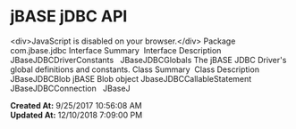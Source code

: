 # jBASE jDBC API

&lt;div&gt;JavaScript is disabled on your browser.&lt;/div&gt; Package com.jbase.jdbc Interface Summary  Interface Description JBaseJDBCDriverConstants   JBaseJDBCGlobals The jBASE JDBC Driver's global definitions and constants. Class Summary  Class Description JBaseJDBCBlob jBASE Blob object JbaseJDBCCallableStatement   JBaseJDBCConnection   JBaseJ  

**Created At:** 9/25/2017 10:56:08 AM  
**Updated At:** 12/10/2018 7:09:00 PM  


